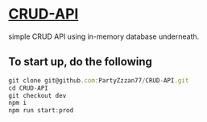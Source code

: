 # [CRUD-API](https://github.com/AlreadyBored/nodejs-assignments/blob/main/assignments/crud-api/assignment.md)

simple CRUD API using in-memory database underneath.

## To start up, do the following

```js
git clone git@github.com:PartyZzzan77/CRUD-API.git
cd CRUD-API
git checkout dev
npm i
npm run start:prod
```
